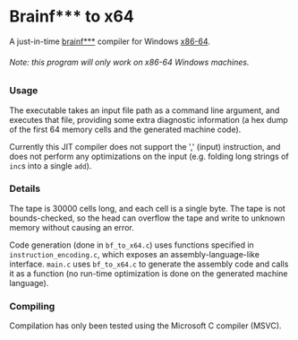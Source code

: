 # Brainf*** to x64
A just-in-time [brainf***](https://en.wikipedia.org/wiki/Brainfuck) compiler for Windows [x86-64](https://en.wikipedia.org/wiki/X86-64).

###### Note: this program will *only* work on x86-64 Windows machines.

### Usage

The executable takes an input file path as a command line argument, and executes that file, providing some extra diagnostic information (a hex dump of the first 64 memory cells and the generated machine code).

Currently this JIT compiler does not support the ',' (input) instruction, and does not perform any optimizations on the input (e.g. folding long strings of `inc`s into a single `add`).

### Details

The tape is 30000 cells long, and each cell is a single byte. The tape is not bounds-checked, so the head can overflow the tape and write to unknown memory without causing an error.

Code generation (done in `bf_to_x64.c`) uses functions specified in `instruction_encoding.c`, which exposes an assembly-language-like interface. `main.c` uses `bf_to_x64.c` to generate the assembly code and calls it as a function (no run-time optimization is done on the generated machine language).

### Compiling

Compilation has only been tested using the Microsoft C compiler (MSVC).
